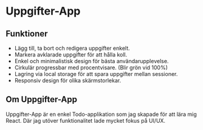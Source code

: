 # Uppgifter-App

## Funktioner

- Lägg till, ta bort och redigera uppgifter enkelt.
- Markera avklarade uppgifter för att hålla koll.
- Enkel och minimalistisk design för bästa användarupplevelse.
- Cirkulär progressbar med procentvisare. (Blir grön vid 100%)
- Lagring via local storage för att spara uppgifter mellan sessioner.
- Responsiv design för olika skärmstorlekar. 

## Om Uppgifter-App

Uppgifter-App är en enkel Todo-applikation som jag skapade för att lära mig React. Där jag utöver funktionalitet lade mycket fokus på UI/UX.

